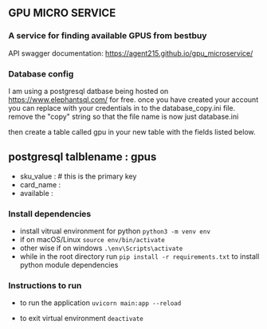 ## GPU MICRO SERVICE

### A service for finding available GPUS from bestbuy

API swagger documentation:
https://agent215.github.io/gpu_microservice/


### Database config
I am using a postgresql datbase being hosted on https://www.elephantsql.com/ for free.
once you have created your account you can replace with your credentials in to the database_copy.ini file.
remove the "copy" string so that the file name is now just database.ini

then create a table called gpu  in your new table with the fields listed below.
## postgresql talblename : gpus  
- sku_value : # this is the primary key
- card_name :
- available : 


### Install dependencies

- install vitrual environment for python ``` python3 -m venv env ``` 
- if on macOS/Linux ```source env/bin/activate```
- other wise if on windows ```.\env\Scripts\activate```
- while in the root directory run ```pip install -r requirements.txt``` to install python module dependencies
 
### Instructions to run

- to run the application ```uvicorn main:app --reload```


- to exit virtual environment ```deactivate```
